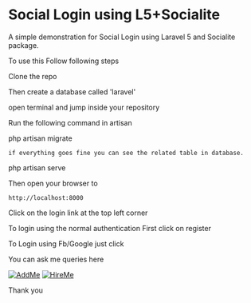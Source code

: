 # Social Login using L5+Socialite

A simple demonstration for Social Login using Laravel 5 and Socialite package.

To use this Follow following steps

Clone the repo

Then create a database called 'laravel'

open terminal and jump inside your repository


Run the following command in artisan 

   php artisan migrate

	if everything goes fine you can see the related table in database.

   php artisan serve 

Then open your  browser to 

	http://localhost:8000

Click on the login  link at the top left corner

  To login using the normal authentication First click on register 

  To Login using Fb/Google just click 


You can ask me queries here

[![AddMe](https://in.linkedin.com/in/vikrambanand)](https://in.linkedin.com/in/vikrambanand
)
[![HireMe](http://stackoverflow.com/users/3196956/vikram)](http://stackoverflow.com/users/3196956/vikram)

Thank you 

